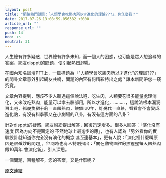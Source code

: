 ```yaml
---
layout: post
title: "網路熱門話題：「人類學會吃熟肉所以才進化的理論???」，你怎麼看？"
date: 2017-07-26 13:08:59.056382 +0800
article_url: ""
response_url: ""
push: 14
boo: 15
neutral: 31
---
```


人生總有許多疑惑，世界總有許多未知，而一個人的困惑，也可能是眾人想追尋的答案，網友dispptt的問題，便引起熱烈迴響。

在國內知名論壇PTT上，一篇標題為「"人類學會吃熟肉所以才進化"的理論???」的問卦文章意外引起網友共鳴，問題的內容有何精彩特出之處？讓本新聞帶您一窺究竟。

文章內容提到，應該不少人聽過這個說法吧，吃生肉，人類要花很多能量處理消化，又來改吃熟肉，能量可以拿去腦部用，所以才進化，..........，這說法根本漏洞百出吧，抓幾隻獅子豹一直餵熟肉，餵個100年，好幾代一直餵，看看會不會變成進化豹，有沒有科學家又在小劇場的八卦，有沒有這方面的八卦？

針對dispptt的疑惑，網友紛紛提出解答，回復迅速增多。很多人回答：「演化沒有速度 因為方向不是固定的 不然地球上最進步的應」，也有人認為「另外看你的實驗設計就知道你完全沒有演化的概念 甚至連基本」，更有人說：「演化裡什麼叫原因是很微妙的問題」，但同時也有人特別指出：「關在動物園裡的黑猩猩每天餵熟肉餵10萬年 會演化新」，引人深思。

一個問題，百種解答，您的答案，又是什麼呢？

<a href = "https://www.ptt.cc/bbs/Gossiping/M.1501032259.A.FB7.html">原文連結</a>

